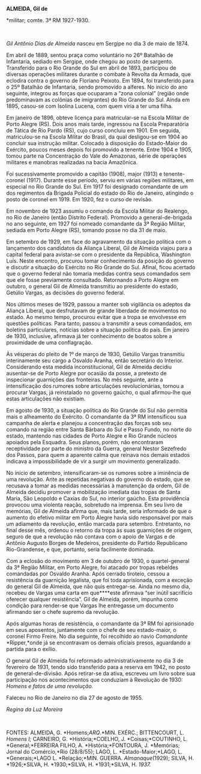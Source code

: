 **ALMEIDA, Gil de**

\*militar; comte. 3ª RM 1927-1930.

 

*Gil Antônio Dias de Almeida* nasceu em Sergipe no dia 3 de maio de
1874.

Em abril de 1889, sentou praça como voluntário no 26º Batalhão de
Infantaria, sediado em Sergipe, onde chegou ao posto de sargento.
Transferido para o Rio Grande do Sul em abril de 1893, participou de
diversas operações militares durante o combate à Revolta da Armada, que
eclodira contra o governo de Floriano Peixoto. Em 1894, foi transferido
para o 25º Batalhão de Infantaria, sendo promovido a alferes. No início
do ano seguinte, integrou as forças que ocuparam a “zona colonial”
(região onde predominavam as colônias de imigrantes) do Rio Grande do
Sul. Ainda em 1895, casou-se com Isolina Lucena, com quem viria a ter
uma filha.

Em janeiro de 1896, obteve licença para matricular-se na Escola Militar
de Porto Alegre (RS). Dois anos mais tarde, ingressou na Escola
Preparatória de Tática de Rio Pardo (RS), cujo curso concluiu em 1901.
Em seguida, matriculou-se na Escola Militar do Brasil, da qual
desligou-se em 1904 ao concluir sua instrução militar. Colocado à
disposição do Estado-Maior do Exército, poucos meses depois foi
promovido a tenente. Entre 1904 e 1905, tomou parte na Concentração do
Vale do Amazonas, série de operações militares e manobras realizadas na
bacia Amazônica.

Foi sucessivamente promovido a capitão (1908), major (1913) e
tenente-coronel (1917). Durante esse período, serviu em várias regiões
militares, em especial no Rio Grande do Sul. Em 1917 foi designado
comandante de um dos regimentos da Brigada Policial do estado do Rio de
Janeiro, atingindo o posto de coronel em 1919. Em 1920, fez o curso de
revisão.

Em novembro de 1923 assumiu o comando da Escola Militar do Realengo, no
Rio de Janeiro (então Distrito Federal). Promovido a general-de-brigada
no ano seguinte, em 1927 foi nomeado comandante da 3ª Região Militar,
sediada em Porto Alegre (RS), tomando posse no dia 31 de maio.

Em setembro de 1929, em face do agravamento da situação política com o
lançamento dos candidatos da Aliança Liberal, Gil de Almeida viajou para
a capital federal para avistar-se com o presidente da República,
Washington Luís. Neste encontro, procurou tomar conhecimento da posição
do governo e discutir a situação do Exército no Rio Grande do Sul.
Afinal, ficou acertado que o governo federal não tomaria medidas contra
seus comandados sem que ele fosse previamente consultado. Retornando a
Porto Alegre em outubro, o general Gil de Almeida transmitiu ao
presidente do estado, Getúlio Vargas, as decisões do governo federal.

Nos últimos meses de 1929, passou a manter sob vigilância os adeptos da
Aliança Liberal, que desfrutavam de grande liberdade de movimentos no
estado. Ao mesmo tempo, procurou evitar que a tropa se envolvesse em
questões políticas. Para tanto, passou a transmitir a seus comandados,
em boletins particulares, notícias sobre a situação política do país. Em
janeiro de 1930, inclusive, afirmava já ter conhecimento de boatos sobre
a proximidade de uma conflagração.

Às vésperas do pleito de 1º de março de 1930, Getúlio Vargas transmitiu
interinamente seu cargo a Osvaldo Aranha, então secretário do Interior.
Considerando esta medida inconstitucional, Gil de Almeida decidiu
ausentar-se de Porto Alegre por ocasião da posse, a pretexto de
inspecionar guarnições das fronteiras. No mês seguinte, ante a
intensificação dos rumores sobre articulações revolucionárias, tornou a
procurar Vargas, já reinstalado no governo gaúcho, o qual afirmou-lhe
que estas articulações não existiam.

Em agosto de 1930, a situação política do Rio Grande do Sul não permitia
mais o alheamento do Exército. O comandante da 3ª RM intensificou sua
campanha de alerta e planejou a concentração das forças sob seu comando
na região entre Santa Bárbara do Sul e Passo Fundo, no norte do estado,
mantendo nas cidades de Porto Alegre e Rio Grande núcleos apoiados pela
Esquadra. Seus planos, porém, não encontraram receptividade por parte do
ministro da Guerra, general Nestor Sezefredo dos Passos, para quem a
aparente calma que reinava nos demais estados indicava a impossibilidade
de vir a surgir um movimento generalizado.

No início de setembro, intensificaram-se os rumores sobre a iminência de
uma revolução. Ante as repetidas negativas do governo do estado, que se
recusava a tomar as medidas necessárias à manutenção da ordem, Gil de
Almeida decidiu promover a mobilização imediata das tropas de Santa
Maria, São Leopoldo e Caxias do Sul, no interior gaúcho. Esta
providência provocou uma violenta reação, sobretudo na imprensa. Em seu
livro de memórias, Gil de Almeida afirma que, mais tarde, seria
informado de que o aumento do efetivo militar em Porto Alegre havia sido
responsável por mais um adiamento da revolução, então marcada para
setembro. Entretanto, no final desse mês, ordenou o retorno da tropa às
suas guarnições de origem, seguro de que a revolução não contava com o
apoio de Vargas e de Antônio Augusto Borges de Medeiros, presidente do
Partido Republicano Rio-Grandense, e que, portanto, seria facilmente
dominada.

Com a eclosão do movimento em 3 de outubro de 1930, o quartel-general da
3ª Região Militar, em Porto Alegre, foi atacado por tropas rebeldes
comandadas por Osvaldo Aranha. Após cerrado tiroteio, cessou a
resistência da guarnição legalista, que foi toda aprisionada, com a
exceção do general Gil de Almeida, que não quis entregar-se. Ainda no
mesmo dia, recebeu de Vargas uma carta em que****este afirmava “ser
inútil sacrifício oferecer qualquer resistência”. Gil de Almeida, porém,
impunha como condição para render-se que Vargas lhe entregasse um
documento afirmando ser o chefe supremo da revolução.

Após algumas horas de resistência, o comandante da 3ª RM foi aprisionado
em seus aposentos, juntamente com o chefe de seu estado-maior, o coronel
Firmo Freire. No dia seguinte, foi recolhido ao navio *Comandante*
*Ripper,*onde já se encontravam os demais oficiais presos, aguardando a
partida para o exílio.

O general Gil de Almeida foi reformado administrativamente no dia 3 de
fevereiro de 1931, tendo sido transferido para a reserva em 1942, no
posto de general-de-divisão. Após retirar-se da ativa, escreveu um livro
sobre sua participação nos acontecimentos que conduziam à Revolução de
1930: *Homens e fatos de* *uma revolução.*

Faleceu no Rio de Janeiro no dia 27 de agosto de 1955.

*Regina da Luz Moreira*

 

FONTES: ALMEIDA, G. *Homens;*ARQ*.*MIN. EXÉRC.; BITTENCOURT, L. *Homens
I;* CARNEIRO, G. *História;*COELHO, J. *Coisas;*COUTINHO, L.
*General;*FERREIRA FILHO, A. *História;*FONTOURA, J. *Memórias; Jornal
do Comércio,*Rio (28/8/55); LAGO, L. *Estado-Maior;*LAGO, L.
*Generais;*LAGO L. *Relação;*MIN. GUERRA. *Almanaque*(1929); SILVA, H.
*1926;*SILVA, H. *1930;*SILVA, H. *1931;*SILVA, H. *1937.*

 

